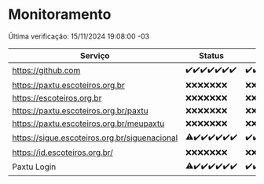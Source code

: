 # Monitoramento

Última verificação: 15/11/2024 19:08:00 -03

|Serviço|Status|Últimas 24h|
|---|---|---|
|https://github.com|<span title="2024-11-08: OK=23">✔️</span><span title="2024-11-09: OK=23">✔️</span><span title="2024-11-10: OK=23">✔️</span><span title="2024-11-11: OK=23">✔️</span><span title="2024-11-12: OK=23">✔️</span><span title="2024-11-13: OK=23">✔️</span><span title="2024-11-14: OK=22">✔️</span>|<span title="14/11/2024 20:08:00 -03 : 200">✔️</span><span title="14/11/2024 21:42:00 -03 : 200">✔️</span><span title="14/11/2024 23:17:00 -03 : 200">✔️</span><span title="15/11/2024 00:21:00 -03 : 200">✔️</span><span title="15/11/2024 01:11:00 -03 : 200">✔️</span><span title="15/11/2024 02:08:00 -03 : 200">✔️</span><span title="15/11/2024 03:17:00 -03 : 200">✔️</span><span title="15/11/2024 04:08:00 -03 : 200">✔️</span><span title="15/11/2024 05:11:00 -03 : 200">✔️</span><span title="15/11/2024 06:09:00 -03 : 200">✔️</span><span title="15/11/2024 07:09:00 -03 : 200">✔️</span><span title="15/11/2024 08:07:00 -03 : 200">✔️</span><span title="15/11/2024 09:15:00 -03 : 200">✔️</span><span title="15/11/2024 10:17:00 -03 : 200">✔️</span><span title="15/11/2024 11:08:00 -03 : 200">✔️</span><span title="15/11/2024 12:08:00 -03 : 200">✔️</span><span title="15/11/2024 13:10:00 -03 : 200">✔️</span><span title="15/11/2024 14:07:00 -03 : 200">✔️</span><span title="15/11/2024 15:11:00 -03 : 200">✔️</span><span title="15/11/2024 16:06:00 -03 : 200">✔️</span><span title="15/11/2024 17:09:00 -03 : 200">✔️</span><span title="15/11/2024 18:07:00 -03 : 200">✔️</span><span title="15/11/2024 19:08:00 -03 : 200">✔️</span>|
|https://paxtu.escoteiros.org.br|<span title="2024-11-08: Falhas=23">❌</span><span title="2024-11-09: Falhas=23">❌</span><span title="2024-11-10: Falhas=23">❌</span><span title="2024-11-11: Falhas=23">❌</span><span title="2024-11-12: Falhas=23">❌</span><span title="2024-11-13: Falhas=23">❌</span><span title="2024-11-14: Falhas=22">❌</span>|<span title="14/11/2024 20:08:00 -03 : 403">❌</span><span title="14/11/2024 21:42:00 -03 : 403">❌</span><span title="14/11/2024 23:17:00 -03 : 403">❌</span><span title="15/11/2024 00:21:00 -03 : 403">❌</span><span title="15/11/2024 01:11:00 -03 : 403">❌</span><span title="15/11/2024 02:08:00 -03 : 403">❌</span><span title="15/11/2024 03:17:00 -03 : 403">❌</span><span title="15/11/2024 04:08:00 -03 : 403">❌</span><span title="15/11/2024 05:11:00 -03 : 403">❌</span><span title="15/11/2024 06:09:00 -03 : 403">❌</span><span title="15/11/2024 07:09:00 -03 : 403">❌</span><span title="15/11/2024 08:07:00 -03 : 403">❌</span><span title="15/11/2024 09:15:00 -03 : 403">❌</span><span title="15/11/2024 10:17:00 -03 : 403">❌</span><span title="15/11/2024 11:08:00 -03 : 403">❌</span><span title="15/11/2024 12:08:00 -03 : 403">❌</span><span title="15/11/2024 13:10:00 -03 : 403">❌</span><span title="15/11/2024 14:07:00 -03 : 403">❌</span><span title="15/11/2024 15:11:00 -03 : 403">❌</span><span title="15/11/2024 16:06:00 -03 : 403">❌</span><span title="15/11/2024 17:09:00 -03 : 403">❌</span><span title="15/11/2024 18:07:00 -03 : 403">❌</span><span title="15/11/2024 19:08:00 -03 : 403">❌</span>|
|https://escoteiros.org.br|<span title="2024-11-08: Falhas=23">❌</span><span title="2024-11-09: Falhas=23">❌</span><span title="2024-11-10: Falhas=23">❌</span><span title="2024-11-11: Falhas=23">❌</span><span title="2024-11-12: Falhas=23">❌</span><span title="2024-11-13: Falhas=23">❌</span><span title="2024-11-14: Falhas=22">❌</span>|<span title="14/11/2024 20:08:00 -03 : 403">❌</span><span title="14/11/2024 21:42:00 -03 : 403">❌</span><span title="14/11/2024 23:17:00 -03 : 403">❌</span><span title="15/11/2024 00:21:00 -03 : 403">❌</span><span title="15/11/2024 01:11:00 -03 : 403">❌</span><span title="15/11/2024 02:08:00 -03 : 403">❌</span><span title="15/11/2024 03:17:00 -03 : 403">❌</span><span title="15/11/2024 04:08:00 -03 : 403">❌</span><span title="15/11/2024 05:11:00 -03 : 403">❌</span><span title="15/11/2024 06:09:00 -03 : 403">❌</span><span title="15/11/2024 07:09:00 -03 : 403">❌</span><span title="15/11/2024 08:07:00 -03 : 403">❌</span><span title="15/11/2024 09:15:00 -03 : 403">❌</span><span title="15/11/2024 10:17:00 -03 : 403">❌</span><span title="15/11/2024 11:08:00 -03 : 403">❌</span><span title="15/11/2024 12:08:00 -03 : 403">❌</span><span title="15/11/2024 13:10:00 -03 : 403">❌</span><span title="15/11/2024 14:07:00 -03 : 403">❌</span><span title="15/11/2024 15:11:00 -03 : 403">❌</span><span title="15/11/2024 16:06:00 -03 : 403">❌</span><span title="15/11/2024 17:09:00 -03 : 403">❌</span><span title="15/11/2024 18:07:00 -03 : 403">❌</span><span title="15/11/2024 19:08:00 -03 : 403">❌</span>|
|https://paxtu.escoteiros.org.br/paxtu|<span title="2024-11-08: Falhas=23">❌</span><span title="2024-11-09: Falhas=23">❌</span><span title="2024-11-10: Falhas=23">❌</span><span title="2024-11-11: Falhas=23">❌</span><span title="2024-11-12: Falhas=23">❌</span><span title="2024-11-13: Falhas=23">❌</span><span title="2024-11-14: Falhas=22">❌</span>|<span title="14/11/2024 20:08:00 -03 : 403">❌</span><span title="14/11/2024 21:42:00 -03 : 403">❌</span><span title="14/11/2024 23:17:00 -03 : 403">❌</span><span title="15/11/2024 00:21:00 -03 : 403">❌</span><span title="15/11/2024 01:11:00 -03 : 403">❌</span><span title="15/11/2024 02:08:00 -03 : 403">❌</span><span title="15/11/2024 03:17:00 -03 : 403">❌</span><span title="15/11/2024 04:08:00 -03 : 403">❌</span><span title="15/11/2024 05:11:00 -03 : 403">❌</span><span title="15/11/2024 06:09:00 -03 : 403">❌</span><span title="15/11/2024 07:09:00 -03 : 403">❌</span><span title="15/11/2024 08:07:00 -03 : 403">❌</span><span title="15/11/2024 09:15:00 -03 : 403">❌</span><span title="15/11/2024 10:17:00 -03 : 403">❌</span><span title="15/11/2024 11:08:00 -03 : 403">❌</span><span title="15/11/2024 12:08:00 -03 : 403">❌</span><span title="15/11/2024 13:10:00 -03 : 403">❌</span><span title="15/11/2024 14:07:00 -03 : 403">❌</span><span title="15/11/2024 15:11:00 -03 : 403">❌</span><span title="15/11/2024 16:06:00 -03 : 403">❌</span><span title="15/11/2024 17:09:00 -03 : 403">❌</span><span title="15/11/2024 18:07:00 -03 : 403">❌</span><span title="15/11/2024 19:08:00 -03 : 403">❌</span>|
|https://paxtu.escoteiros.org.br/meupaxtu|<span title="2024-11-08: Falhas=23">❌</span><span title="2024-11-09: Falhas=23">❌</span><span title="2024-11-10: Falhas=23">❌</span><span title="2024-11-11: Falhas=23">❌</span><span title="2024-11-12: Falhas=23">❌</span><span title="2024-11-13: Falhas=23">❌</span><span title="2024-11-14: Falhas=22">❌</span>|<span title="14/11/2024 20:08:00 -03 : 403">❌</span><span title="14/11/2024 21:42:00 -03 : 403">❌</span><span title="14/11/2024 23:17:00 -03 : 403">❌</span><span title="15/11/2024 00:21:00 -03 : 403">❌</span><span title="15/11/2024 01:11:00 -03 : 403">❌</span><span title="15/11/2024 02:08:00 -03 : 403">❌</span><span title="15/11/2024 03:17:00 -03 : 403">❌</span><span title="15/11/2024 04:08:00 -03 : 403">❌</span><span title="15/11/2024 05:11:00 -03 : 403">❌</span><span title="15/11/2024 06:09:00 -03 : 403">❌</span><span title="15/11/2024 07:09:00 -03 : 403">❌</span><span title="15/11/2024 08:07:00 -03 : 403">❌</span><span title="15/11/2024 09:15:00 -03 : 403">❌</span><span title="15/11/2024 10:17:00 -03 : 403">❌</span><span title="15/11/2024 11:08:00 -03 : 403">❌</span><span title="15/11/2024 12:08:00 -03 : 403">❌</span><span title="15/11/2024 13:10:00 -03 : 403">❌</span><span title="15/11/2024 14:07:00 -03 : 403">❌</span><span title="15/11/2024 15:11:00 -03 : 403">❌</span><span title="15/11/2024 16:06:00 -03 : 403">❌</span><span title="15/11/2024 17:09:00 -03 : 403">❌</span><span title="15/11/2024 18:07:00 -03 : 403">❌</span><span title="15/11/2024 19:08:00 -03 : 403">❌</span>|
|https://sigue.escoteiros.org.br/siguenacional|<span title="2024-11-08: OK=22, Falhas=1">⚠️</span><span title="2024-11-09: OK=23">✔️</span><span title="2024-11-10: OK=23">✔️</span><span title="2024-11-11: OK=23">✔️</span><span title="2024-11-12: OK=23">✔️</span><span title="2024-11-13: OK=23">✔️</span><span title="2024-11-14: OK=22">✔️</span>|<span title="14/11/2024 20:08:00 -03 : 200">✔️</span><span title="14/11/2024 21:42:00 -03 : 200">✔️</span><span title="14/11/2024 23:17:00 -03 : 200">✔️</span><span title="15/11/2024 00:21:00 -03 : 200">✔️</span><span title="15/11/2024 01:11:00 -03 : 200">✔️</span><span title="15/11/2024 02:08:00 -03 : 200">✔️</span><span title="15/11/2024 03:17:00 -03 : 200">✔️</span><span title="15/11/2024 04:08:00 -03 : 200">✔️</span><span title="15/11/2024 05:11:00 -03 : 200">✔️</span><span title="15/11/2024 06:09:00 -03 : 200">✔️</span><span title="15/11/2024 07:09:00 -03 : 200">✔️</span><span title="15/11/2024 08:07:00 -03 : 200">✔️</span><span title="15/11/2024 09:15:00 -03 : 200">✔️</span><span title="15/11/2024 10:17:00 -03 : 200">✔️</span><span title="15/11/2024 11:08:00 -03 : 200">✔️</span><span title="15/11/2024 12:08:00 -03 : 200">✔️</span><span title="15/11/2024 13:10:00 -03 : 200">✔️</span><span title="15/11/2024 14:07:00 -03 : 200">✔️</span><span title="15/11/2024 15:11:00 -03 : 200">✔️</span><span title="15/11/2024 16:06:00 -03 : 200">✔️</span><span title="15/11/2024 17:09:00 -03 : 200">✔️</span><span title="15/11/2024 18:07:00 -03 : 200">✔️</span><span title="15/11/2024 19:08:00 -03 : 200">✔️</span>|
|https://id.escoteiros.org.br/|<span title="2024-11-08: Falhas=23">❌</span><span title="2024-11-09: Falhas=23">❌</span><span title="2024-11-10: Falhas=23">❌</span><span title="2024-11-11: Falhas=23">❌</span><span title="2024-11-12: Falhas=23">❌</span><span title="2024-11-13: Falhas=23">❌</span><span title="2024-11-14: Falhas=22">❌</span>|<span title="14/11/2024 20:08:00 -03 : 403">❌</span><span title="14/11/2024 21:42:00 -03 : 403">❌</span><span title="14/11/2024 23:17:00 -03 : 403">❌</span><span title="15/11/2024 00:21:00 -03 : 403">❌</span><span title="15/11/2024 01:11:00 -03 : 403">❌</span><span title="15/11/2024 02:08:00 -03 : 403">❌</span><span title="15/11/2024 03:17:00 -03 : 403">❌</span><span title="15/11/2024 04:08:00 -03 : 403">❌</span><span title="15/11/2024 05:11:00 -03 : 403">❌</span><span title="15/11/2024 06:09:00 -03 : 403">❌</span><span title="15/11/2024 07:09:00 -03 : 403">❌</span><span title="15/11/2024 08:07:00 -03 : 403">❌</span><span title="15/11/2024 09:15:00 -03 : 403">❌</span><span title="15/11/2024 10:17:00 -03 : 403">❌</span><span title="15/11/2024 11:08:00 -03 : 403">❌</span><span title="15/11/2024 12:08:00 -03 : 403">❌</span><span title="15/11/2024 13:10:00 -03 : 403">❌</span><span title="15/11/2024 14:07:00 -03 : 403">❌</span><span title="15/11/2024 15:11:00 -03 : 403">❌</span><span title="15/11/2024 16:06:00 -03 : 403">❌</span><span title="15/11/2024 17:09:00 -03 : 403">❌</span><span title="15/11/2024 18:07:00 -03 : 403">❌</span><span title="15/11/2024 19:08:00 -03 : 403">❌</span>|
|Paxtu Login|<span title="2024-11-08: OK=22, Falhas=1">⚠️</span><span title="2024-11-09: OK=23">✔️</span><span title="2024-11-10: OK=23">✔️</span><span title="2024-11-11: OK=23">✔️</span><span title="2024-11-12: OK=23">✔️</span><span title="2024-11-13: OK=23">✔️</span><span title="2024-11-14: OK=22">✔️</span>|<span title="14/11/2024 20:08:00 -03 : 200">✔️</span><span title="14/11/2024 21:42:00 -03 : 200">✔️</span><span title="14/11/2024 23:17:00 -03 : 200">✔️</span><span title="15/11/2024 00:21:00 -03 : 200">✔️</span><span title="15/11/2024 01:11:00 -03 : 200">✔️</span><span title="15/11/2024 02:08:00 -03 : 200">✔️</span><span title="15/11/2024 03:17:00 -03 : 200">✔️</span><span title="15/11/2024 04:08:00 -03 : 200">✔️</span><span title="15/11/2024 05:11:00 -03 : 200">✔️</span><span title="15/11/2024 06:09:00 -03 : 200">✔️</span><span title="15/11/2024 07:09:00 -03 : 200">✔️</span><span title="15/11/2024 08:07:00 -03 : 200">✔️</span><span title="15/11/2024 09:15:00 -03 : 200">✔️</span><span title="15/11/2024 10:17:00 -03 : 200">✔️</span><span title="15/11/2024 11:08:00 -03 : 200">✔️</span><span title="15/11/2024 12:08:00 -03 : 200">✔️</span><span title="15/11/2024 13:10:00 -03 : 200">✔️</span><span title="15/11/2024 14:07:00 -03 : 200">✔️</span><span title="15/11/2024 15:11:00 -03 : 200">✔️</span><span title="15/11/2024 16:06:00 -03 : 200">✔️</span><span title="15/11/2024 17:09:00 -03 : 200">✔️</span><span title="15/11/2024 18:07:00 -03 : 200">✔️</span><span title="15/11/2024 19:08:00 -03 : 200">✔️</span>|
